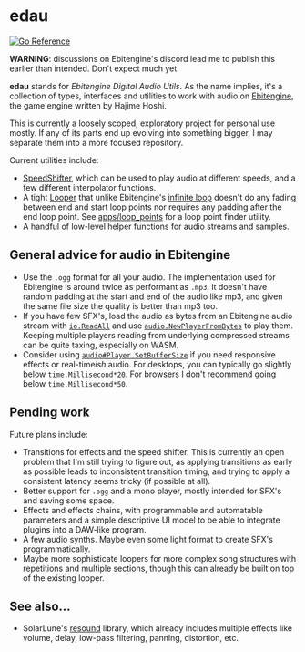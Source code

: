 # edau
[![Go Reference](https://pkg.go.dev/badge/github.com/tinne26/edau.svg)](https://pkg.go.dev/github.com/tinne26/edau)

**WARNING**: discussions on Ebitengine's discord lead me to publish this earlier than intended. Don't expect much yet.

**edau** stands for *Ebitengine Digital Audio Utils*. As the name implies, it's a collection of types, interfaces and utilities to work with audio on [Ebitengine](https://github.com/hajimehoshi/ebiten), the game engine written by Hajime Hoshi.

This is currently a loosely scoped, exploratory project for personal use mostly. If any of its parts end up evolving into something bigger, I may separate them into a more focused repository.

Current utilities include:
- [SpeedShifter](https://pkg.go.dev/github.com/tinne26/edau#SpeedShifter), which can be used to play audio at different speeds, and a few different interpolator functions.
- A tight [Looper](https://pkg.go.dev/github.com/tinne26/edau#Looper) that unlike Ebitengine's [infinite loop](https://pkg.go.dev/github.com/hajimehoshi/ebiten/v2/audio#InfiniteLoop) doesn't do any fading between end and start loop points nor requires any padding after the end loop point. See [apps/loop_points](https://github.com/tinne26/edau/tree/main/apps) for a loop point finder utility.
- A handful of low-level helper functions for audio streams and samples.

## General advice for audio in Ebitengine
- Use the `.ogg` format for all your audio. The implementation used for Ebitengine is around twice as performant as `.mp3`, it doesn't have random padding at the start and end of the audio like mp3, and given the same file size the quality is better than mp3 too.
- If you have few SFX's, load the audio as bytes from an Ebitengine audio stream with [`io.ReadAll`](https://pkg.go.dev/io#ReadAll) and use [`audio.NewPlayerFromBytes`](https://pkg.go.dev/github.com/hajimehoshi/ebiten/v2/audio#Context.NewPlayerFromBytes) to play them. Keeping multiple players reading from underlying compressed streams can be quite taxing, especially on WASM.
- Consider using [`audio#Player.SetBufferSize`](https://pkg.go.dev/github.com/hajimehoshi/ebiten/v2/audio#Player.SetBufferSize) if you need responsive effects or real-time*ish* audio. For desktops, you can typically go slightly below `time.Millisecond*20`. For browsers I don't recommend going below `time.Millisecond*50`.

## Pending work
Future plans include:
- Transitions for effects and the speed shifter. This is currently an open problem that I'm still trying to figure out, as applying transitions as early as possible leads to inconsistent transition timing, and trying to apply a consistent latency seems tricky (if possible at all).
- Better support for `.ogg` and a mono player, mostly intended for SFX's and saving some space.
- Effects and effects chains, with programmable and automatable parameters and a simple descriptive UI model to be able to integrate plugins into a DAW-like program.
- A few audio synths. Maybe even some light format to create SFX's programmatically.
- Maybe more sophisticate loopers for more complex song structures with repetitions and multiple sections, though this can already be built on top of the existing looper.

## See also...
- SolarLune's [resound](https://github.com/SolarLune/resound) library, which already includes multiple effects like volume, delay, low-pass filtering, panning, distortion, etc.
